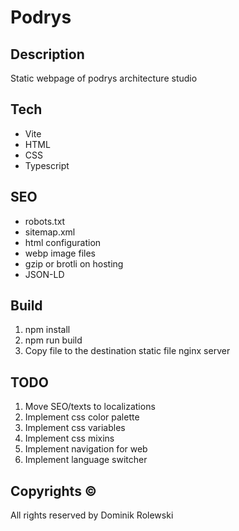 # Podrys 

## Description
Static webpage of podrys architecture studio

## Tech
- Vite
- HTML
- CSS
- Typescript

## SEO
- robots.txt
- sitemap.xml
- html configuration
- webp image files
- gzip or brotli on hosting
- JSON-LD

## Build
1. npm install
2. npm run build
3. Copy file to the destination static file nginx server

## TODO
1. Move SEO/texts to localizations
2. Implement css color palette
3. Implement css variables
4. Implement css mixins
5. Implement navigation for web
6. Implement language switcher

## Copyrights ©
All rights reserved by Dominik Rolewski